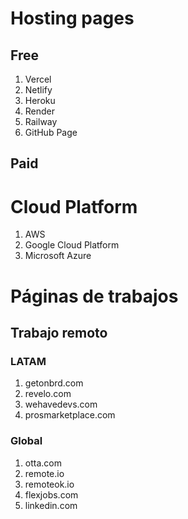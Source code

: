 # Hosting pages

## Free

1. Vercel
2. Netlify
3. Heroku
4. Render
5. Railway
6. GitHub Page

## Paid

# Cloud Platform

1. AWS
2. Google Cloud Platform
3. Microsoft Azure

# Páginas de trabajos

## Trabajo remoto

### LATAM

1. getonbrd․com
2. revelo․com
3. wehavedevs․com
4. prosmarketplace․com

### Global

1. otta․com
2. remote․io
3. remoteok․io
4. flexjobs․com
5. linkedin․com
